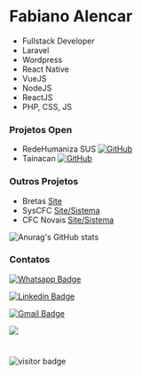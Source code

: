 # Fabiano Alencar

- Fullstack Developer
- Laravel
- Wordpress
- React Native
- VueJS
- NodeJS
- ReactJS
- PHP, CSS, JS

### Projetos Open

- RedeHumaniza SUS [![GitHub](https://badgen.net/badge/icon/github?icon=github&label)](https://github.com/medialab-ufg/wp-rhs)
- Tainacan [![GitHub](https://badgen.net/badge/icon/github?icon=github&label)](https://github.com/tainacan/tainacan-theme)

### Outros Projetos
- Bretas [Site](https://www.bretas.com.br)
- SysCFC [Site/Sistema](https://www.syscfc.com.br)
- CFC Novais [Site/Sistema](https://www.cfcnovais.com.br)

![Anurag's GitHub stats](https://github-readme-stats.vercel.app/api?username=fabianobn&hide=contribs,prs)

### Contatos
[![Whatsapp Badge](https://img.shields.io/badge/-Whatsapp-4CA143?style=flat-square&labelColor=4CA143&logo=whatsapp&logoColor=white&link=https://api.whatsapp.com/send?phone=5562993830832&text=Ol%C3%A1%20estou%20vindo%20do%20seu%20perfil%20no%20github)](https://api.whatsapp.com/send?phone=5562993830832&text=Ol%C3%A1%20estou%20vindo%20do%20seu%20perfil%20no%20github)

[![Linkedin Badge](https://img.shields.io/badge/-LinkedIn-blue?style=flat-square&logo=Linkedin&logoColor=white&link=https://www.linkedin.com/in/fabianoalencar/)](https://www.linkedin.com/in/fabianoalencar/)

[![Gmail Badge](https://img.shields.io/badge/-Gmail-c14438?style=flat-square&logo=Gmail&logoColor=white&link=mailto:fabianocarvalho15@gmail.com)](mailto:fabianocarvalho15@gmail.com)

[![](https://img.shields.io/badge/Site-https://fabianoalencar.dev&link=https://fabianoalencar.dev)](https://fabianoalencar.dev)

# 
![visitor badge](https://visitor-badge.glitch.me/badge?page_id=fabianobn.visitor-badge)
